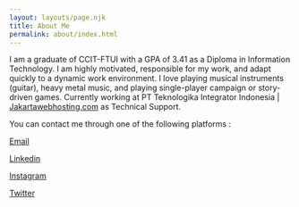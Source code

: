 ```yaml
---
layout: layouts/page.njk
title: About Me
permalink: about/index.html
---
```

I am a graduate of CCIT-FTUI with a GPA of 3.41 as a Diploma in Information Technology. I am highly motivated, responsible for my work, and adapt quickly to a dynamic work environment. 
I love playing musical instruments (guitar), heavy metal music, and playing single-player campaign or story-driven games.
Currently working at PT Teknologika Integrator Indonesia | [Jakartawebhosting.com](https://www.jakartawebhosting.com/) as Technical Support.

You can contact me through one of the following platforms :

﻿[﻿Email](mailto:alfariziachmad2000@gmail.com)

[L﻿inkedin](https://www.linkedin.com/in/achmad-alfarizi/)

[I﻿nstagram](https://www.instagram.com/alfrzach)

[T﻿witter](https://twitter.com/alfrzach)